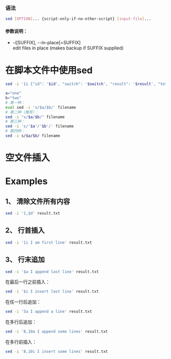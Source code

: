 ### 语法
```sh
sed [OPTION]... {script-only-if-no-other-script} [input-file]...
```
#### 参数说明：
* -i\[SUFFIX], --in-place\[=SUFFIX]  
  edit files in place (makes backup if SUFFIX supplied)  
  
# 在脚本文件中使用sed
```sh
sed -i '1i {"id": '$id', "switch": '$switch', "result": '$result', "totalOK": '$totalOK', "totalNG": '$totalNG'}' $file
```

```sh
a="one"
b="two"
# 第一种：
eval sed -i 's/$a/$b/' filename
# 第二种（推荐）：
sed -i "s/$a/$b/" filename
# 第三种：
sed -i 's/'$a'/'$b'/' filename 
# 第四种：
sed -i s/$a/$b/ filename
```

# 空文件插入



# Examples
## 1、 清除文件所有内容
```sh
sed -i '1,$d' result.txt
```

## 2、 行首插入
```sh
sed -i '1i I am first line' result.txt
```

## 3、 行末追加
```sh
sed -i '$a I append last line' result.txt
```
在最后一行之前插入：  
```sh
sed -i '$i I insert last line' result.txt
```
在任一行后追加：  
```sh
sed -i '5a I append a line' result.txt
```
在多行后追加：  
```sh
sed -i '8,10a I append some lines' result.txt
```
在多行前插入：  
```sh
sed -i '8,10i I insert some lines' result.txt
```
